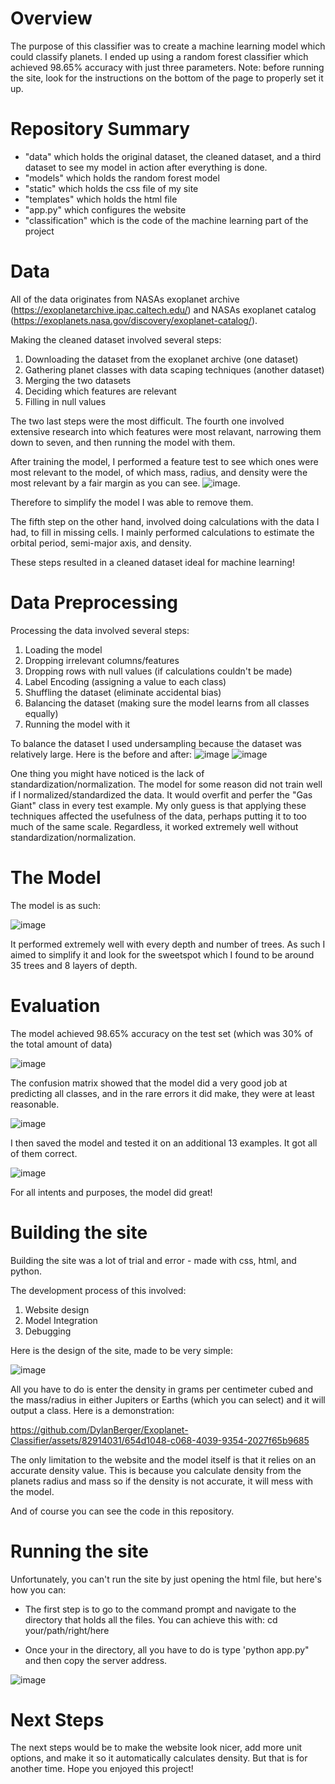 # Overview
The purpose of this classifier was to create a machine learning model which could classify planets. I ended up using a random forest classifier which achieved 98.65% accuracy with just three parameters. Note: before running the site, look for the instructions on the bottom of the page to properly set it up. 

# Repository Summary 

- "data" which holds the original dataset, the cleaned dataset, and a third dataset to see my model in action after everything is done.
- "models" which holds the random forest model
- "static" which holds the css file of my site
- "templates" which holds the html file
- "app.py" which configures the website
- "classification" which is the code of the machine learning part of the project

# Data

All of the data originates from NASAs exoplanet archive (https://exoplanetarchive.ipac.caltech.edu/) and NASAs exoplanet catalog (https://exoplanets.nasa.gov/discovery/exoplanet-catalog/). 

Making the cleaned dataset involved several steps:

1. Downloading the dataset from the exoplanet archive (one dataset)
2. Gathering planet classes with data scaping techniques (another dataset)
3. Merging the two datasets
4. Deciding which features are relevant
5. Filling in null values

The two last steps were the most difficult. The fourth one involved extensive research into which features were most relavant, narrowing them down to seven, and then running the model with them.  

After training the model, I performed a feature test to see which ones were most relevant to the model, of which mass, radius, and density were the most relevant by a fair margin as you can see. ![image](https://github.com/DylanBerger/Exoplanet-Classifier/assets/82914031/6d3bf77e-ded6-4ad0-a4a0-f146b78363d9). 

Therefore to simplify the model I was able to remove them.

The fifth step on the other hand, involved doing calculations with the data I had, to fill in missing cells. I mainly performed calculations to estimate the orbital period, semi-major axis, and density.

These steps resulted in a cleaned dataset ideal for machine learning!

# Data Preprocessing

Processing the data involved several steps:

1. Loading the model
2. Dropping irrelevant columns/features
3. Dropping rows with null values (if calculations couldn't be made)
4. Label Encoding (assigning a value to each class)
5. Shuffling the dataset (eliminate accidental bias)
6. Balancing the dataset (making sure the model learns from all classes equally)
7. Running the model with it

To balance the dataset I used undersampling because the dataset was relatively large. Here is the before and after: 
![image](https://github.com/DylanBerger/Exoplanet-Classifier/assets/82914031/0a4d8f5f-c74d-4d44-b146-60a1c655690f) ![image](https://github.com/DylanBerger/Exoplanet-Classifier/assets/82914031/78263d0e-dcce-4f9c-8c20-b4cbb5248601)

One thing you might have noticed is the lack of standardization/normalization. The model for some reason did not train well if I normalized/standardized the data. It would overfit and perfer the "Gas Giant" class in every test example. My only guess is that applying these techniques affected the usefulness of the data, perhaps putting it to too much of the same scale. Regardless, it worked extremely well without standardization/normalization.

# The Model

The model is as such: 

![image](https://github.com/DylanBerger/Exoplanet-Classifier/assets/82914031/b01c6fee-6e47-4103-8d1a-5670984eae10)

It performed extremely well with every depth and number of trees. As such I aimed to simplify it and look for the sweetspot which I found to be around 35 trees and 8 layers of depth.

# Evaluation

The model achieved 98.65% accuracy on the test set (which was 30% of the total amount of data)

![image](https://github.com/DylanBerger/Exoplanet-Classifier/assets/82914031/9077a73c-b18d-4c03-baa5-cd071e387df6)

The confusion matrix showed that the model did a very good job at predicting all classes, and in the rare errors it did make, they were at least reasonable. 

![image](https://github.com/DylanBerger/Exoplanet-Classifier/assets/82914031/20fef540-4511-409d-8cf4-a2eac8a7d2e0)

I then saved the model and tested it on an additional 13 examples. It got all of them correct.

![image](https://github.com/DylanBerger/Exoplanet-Classifier/assets/82914031/a4edf3e5-11dd-45f4-a104-639692e0257c)

For all intents and purposes, the model did great!

# Building the site

Building the site was a lot of trial and error - made with css, html, and python.

The development process of this involved:

1. Website design
2. Model Integration
3. Debugging

Here is the design of the site, made to be very simple:

![image](https://github.com/DylanBerger/Exoplanet-Classifier/assets/82914031/696cddf1-8f0a-49cb-bab0-2f2233cca78d)

All you have to do is enter the density in grams per centimeter cubed and the mass/radius in either Jupiters or Earths (which you can select) and it will output a class. Here is a demonstration: 

https://github.com/DylanBerger/Exoplanet-Classifier/assets/82914031/654d1048-c068-4039-9354-2027f65b9685

The only limitation to the website and the model itself is that it relies on an accurate density value. This is because you calculate density from the planets radius and mass so if the density is not accurate, it will mess with the model. 

And of course you can see the code in this repository.

# Running the site

Unfortunately, you can't run the site by just opening the html file, but here's how you can:

- The first step is to go to the command prompt and navigate to the directory that holds all the files. You can achieve this with: cd your/path/right/here

- Once your in the directory, all you have to do is type 'python app.py" and then copy the server address.

![image](https://github.com/DylanBerger/Exoplanet-Classifier/assets/82914031/1001d168-2d63-4ec2-81cf-627ba940f40e)

# Next Steps

The next steps would be to make the website look nicer, add more unit options, and make it so it automatically calculates density. But that is for another time. Hope you enjoyed this project!
